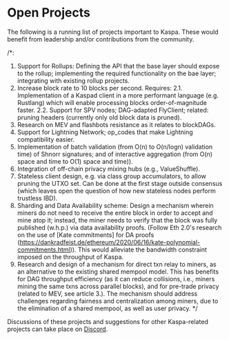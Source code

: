 # Open Projects

The following is a running list of projects important to Kaspa. These would benefit from leadership and/or contributions from the community.

/*:
1. Support for Rollups: Defining the API that the base layer should expose to the rollup; implementing the required functionality on the bae layer; integrating with existing rollup projects.
2. Increase block rate to 10 blocks per second. Requires:
  2.1. Implementation of a Kaspad client in a more performant language (e.g. Rustlang) which will enable processing blocks order-of-magnitude faster.
  2.2. Support for SPV nodes; DAG-adapted FlyClient; related: pruning headers (currently only old block data is pruned).
3. Research on MEV and flashbots resistance as it relates to blockDAGs.
5. Support for Lightning Network; op_codes that make Lightning compatibility easier. 
6. Implementation of batch validation (from O(n) to O(n/logn) validation time) of Shnorr signatures; and of interactive aggregation (from O(n) space and time to O(1) space and time)).
7. Integration of off-chain privacy mixing hubs (e.g., ValueShuffle).
8. Stateless client design, e.g. via class group accumulators, to allow pruning the UTXO set. Can be done at the first stage outside consensus (which leaves open the question of how new stateless nodes perform trustless IBD).
9. Sharding and Data Availability scheme: Design a mechanism wherein miners do not need to receive the entire block in order to accept and mine atop it; instead, the miner needs to verify that the block was fully published (w.h.p.) via data availability proofs. (Follow Eth 2.0's research on the use of [Kate commitments] for DA proofs (https://dankradfeist.de/ethereum/2020/06/16/kate-polynomial-commitments.html)). This would alleviate the bandwidth constraint imposed on the throughput of Kaspa.
10. Research and design of a mechanism for direct txn relay to miners, as an alternative to the existing shared mempool model. This has benefits for DAG throughput efficiency (as it can reduce collisions, i.e., miners mining the same txns across parallel blocks), and for pre-trade privacy (related to MEV, see article 3.). The mechanism should address challenges regarding fairness and centralization among miners, due to the elimination of a shared mempool, as well as user privacy.
*/

Discussions of these projects and suggestions for other Kaspa-related projects can take place on [Discord](https://discord.gg/RBXH7gkZnz).

